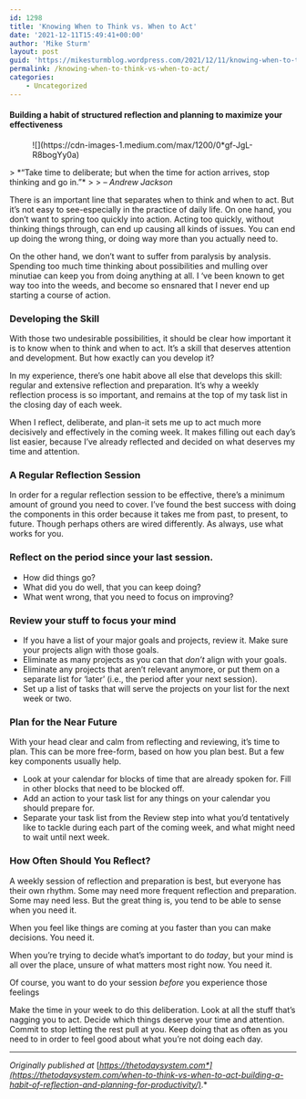 ```yaml
---
id: 1298
title: 'Knowing When to Think vs. When to Act'
date: '2021-12-11T15:49:41+00:00'
author: 'Mike Sturm'
layout: post
guid: 'https://mikesturmblog.wordpress.com/2021/12/11/knowing-when-to-think-vs-when-to-act/'
permalink: /knowing-when-to-think-vs-when-to-act/
categories:
    - Uncategorized
---
```


#### Building a habit of structured reflection and planning to maximize your effectiveness

<figure class="wp-block-image">![](https://cdn-images-1.medium.com/max/1200/0*gf-JgL-R8bogYy0a)</figure>> *“Take time to deliberate; but when the time for action arrives, stop thinking and go in.”*
> 
> <cite>– Andrew Jackson</cite>

There is an important line that separates when to think and when to act. But it’s not easy to see-especially in the practice of daily life. On one hand, you don’t want to spring too quickly into action. Acting too quickly, without thinking things through, can end up causing all kinds of issues. You can end up doing the wrong thing, or doing way more than you actually need to.

On the other hand, we don’t want to suffer from paralysis by analysis. Spending too much time thinking about possibilities and mulling over minutiae can keep you from doing anything at all. I ‘ve been known to get way too into the weeds, and become so ensnared that I never end up starting a course of action.

### Developing the Skill

With those two undesirable possibilities, it should be clear how important it is to know when to think and when to act. It’s a skill that deserves attention and development. But how exactly can you develop it?

In my experience, there’s one habit above all else that develops this skill: regular and extensive reflection and preparation. It’s why a weekly reflection process is so important, and remains at the top of my task list in the closing day of each week.

When I reflect, deliberate, and plan-it sets me up to act much more decisively and effectively in the coming week. It makes filling out each day’s list easier, because I’ve already reflected and decided on what deserves my time and attention.

### A Regular Reflection Session

In order for a regular reflection session to be effective, there’s a minimum amount of ground you need to cover. I’ve found the best success with doing the components in this order because it takes me from past, to present, to future. Though perhaps others are wired differently. As always, use what works for you.

### Reflect on the period since your last session.

- How did things go?
- What did you do well, that you can keep doing?
- What went wrong, that you need to focus on improving?

### Review your stuff to focus your mind

- If you have a list of your major goals and projects, review it. Make sure your projects align with those goals.
- Eliminate as many projects as you can that *don’t* align with your goals.
- Eliminate any projects that aren’t relevant anymore, or put them on a separate list for ‘later’ (i.e., the period after your next session).
- Set up a list of tasks that will serve the projects on your list for the next week or two.

### Plan for the Near Future

With your head clear and calm from reflecting and reviewing, it’s time to plan. This can be more free-form, based on how you plan best. But a few key components usually help.

- Look at your calendar for blocks of time that are already spoken for. Fill in other blocks that need to be blocked off.
- Add an action to your task list for any things on your calendar you should prepare for.
- Separate your task list from the Review step into what you’d tentatively like to tackle during each part of the coming week, and what might need to wait until next week.

### How Often Should You Reflect?

A weekly session of reflection and preparation is best, but everyone has their own rhythm. Some may need more frequent reflection and preparation. Some may need less. But the great thing is, you tend to be able to sense when you need it.

When you feel like things are coming at you faster than you can make decisions. You need it.

When you’re trying to decide what’s important to do *today*, but your mind is all over the place, unsure of what matters most right now. You need it.

Of course, you want to do your session *before* you experience those feelings

Make the time in your week to do this deliberation. Look at all the stuff that’s nagging you to act. Decide which things deserve your time and attention. Commit to stop letting the rest pull at you. Keep doing that as often as you need to in order to feel good about what you’re not doing each day.

---

*Originally published at* [*https://thetodaysystem.com*](https://thetodaysystem.com/when-to-think-vs-when-to-act-building-a-habit-of-reflection-and-planning-for-productivity/)*.*